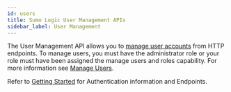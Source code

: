 ```yaml
---
id: users
title: Sumo Logic User Management APIs
sidebar_label: User Management
---
```


The User Management API allows you to [manage user accounts](https://help.sumologic.com/Manage/Users-and-Roles/Manage-Users) from HTTP endpoints. To manage users, you must have the administrator role or your role must have been assigned the manage users and roles capability. For more information see [Manage Users](https://help.sumologic.com/?cid=1006).


Refer to [Getting Started](docs/api/index.md) for Authentication information and Endpoints.
